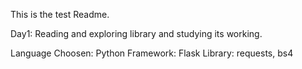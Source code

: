 This is the test Readme.

Day1: Reading and exploring library and studying its working.

Language Choosen: Python
Framework: Flask
Library: requests, bs4
